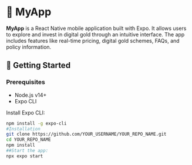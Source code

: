 # 📱 MyApp

**MyApp** is a React Native mobile application built with Expo. It allows users to explore and invest in digital gold through an intuitive interface. The app includes features like real-time pricing, digital gold schemes, FAQs, and policy information.

## 🚀 Getting Started

### Prerequisites

- Node.js v14+
- Expo CLI

Install Expo CLI:
```bash
npm install -g expo-cli
#Installation
git clone https://github.com/YOUR_USERNAME/YOUR_REPO_NAME.git
cd YOUR_REPO_NAME
npm install
##Start the app:
npx expo start
